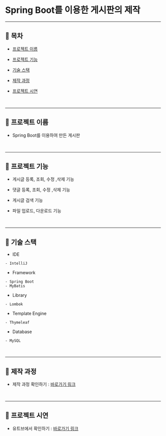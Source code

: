 # Spring Boot를 이용한 게시판의 제작

---
## :pushpin: 목차
* [프로젝트 이름](#pushpin-프로젝트-이름)

* [프로젝트 기능](#pushpin-프로젝트-기능)

* [기술 스택](#pushpin-기술-스택)

* [제작 과정](#pushpin-제작-과정)

* [프로젝트 시연](#pushpin-프로젝트-시연)
</br>

---
## :pushpin: 프로젝트 이름
* Spring Boot를 이용하여 만든 게시판
</br>

---
## :pushpin: 프로젝트 기능
* 게시글 등록, 조회, 수정 ,삭제 기능

* 댓글 등록, 조회, 수정 ,삭제 기능

* 게시글 검색 기능

* 파일 업로드, 다운로드 기능
</br>

---
## :pushpin: 기술 스택
* IDE
```
- IntelliJ
```
* Framework
```
- Spring Boot
- MyBatis
```
* Library
```
- Lombok
```
* Template Engine
```
- Thymeleaf
```
* Database
```
- MySQL
```
</br>

---
## :pushpin: 제작 과정
* 제작 과정 확인하기 : [바로가기 링크](https://github.com/qlsdud0604/board/wiki)
</br>

---
## :pushpin: 프로젝트 시연
* 유트브에서 확인하기 : [바로가기 링크](youtube.com/watch?v=NJxDIiRL0vk)
</br>
